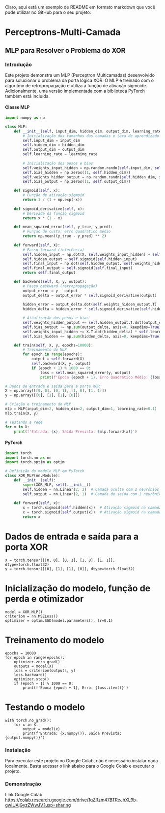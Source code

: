 Claro, aqui está um exemplo de README em formato markdown que você pode utilizar no GitHub para o seu projeto:


# Perceptrons-Multi-Camada

## MLP para Resolver o Problema do XOR

### Introdução

Este projeto demonstra um MLP (Perceptron Multicamadas) desenvolvido para solucionar o problema da porta lógica XOR. O MLP é treinado com o algoritmo de retropropagação e utiliza a função de ativação sigmoide. Adicionalmente, uma versão implementada com a biblioteca PyTorch também está incluída.

####  Classe MLP

```python
import numpy as np

class MLP:
    def __init__(self, input_dim, hidden_dim, output_dim, learning_rate=0.1):
        # Inicialização dos tamanhos das camadas e taxa de aprendizado
        self.input_dim = input_dim
        self.hidden_dim = hidden_dim
        self.output_dim = output_dim
        self.learning_rate = learning_rate
        
        # Inicialização dos pesos e bias
        self.weights_input_hidden = np.random.randn(self.input_dim, self.hidden_dim)
        self.bias_hidden = np.zeros((1, self.hidden_dim))
        self.weights_hidden_output = np.random.randn(self.hidden_dim, self.output_dim)
        self.bias_output = np.zeros((1, self.output_dim))

    def sigmoid(self, x):
        # Função de ativação sigmoid
        return 1 / (1 + np.exp(-x))
    
    def sigmoid_derivative(self, x):
        # Derivada da função sigmoid
        return x * (1 - x)

    def mean_squared_error(self, y_true, y_pred):
        # Função de custo: erro quadrático médio
        return np.mean((y_true - y_pred) ** 2)
    
    def forward(self, X):
        # Passo forward (inferência)
        self.hidden_input = np.dot(X, self.weights_input_hidden) + self.bias_hidden
        self.hidden_output = self.sigmoid(self.hidden_input)
        self.final_input = np.dot(self.hidden_output, self.weights_hidden_output) + self.bias_output
        self.final_output = self.sigmoid(self.final_input)
        return self.final_output

    def backward(self, X, y, output):
        # Passo backward (retropropagação)
        output_error = y - output
        output_delta = output_error * self.sigmoid_derivative(output)
        
        hidden_error = output_delta.dot(self.weights_hidden_output.T)
        hidden_delta = hidden_error * self.sigmoid_derivative(self.hidden_output)

        # Atualização dos pesos e bias
        self.weights_hidden_output += self.hidden_output.T.dot(output_delta) * self.learning_rate
        self.bias_output += np.sum(output_delta, axis=0, keepdims=True) * self.learning_rate
        self.weights_input_hidden += X.T.dot(hidden_delta) * self.learning_rate
        self.bias_hidden += np.sum(hidden_delta, axis=0, keepdims=True) * self.learning_rate

    def train(self, X, y, epochs=10000):
        # Treinamento do MLP
        for epoch in range(epochs):
            output = self.forward(X)
            self.backward(X, y, output)
            if (epoch + 1) % 1000 == 0:
                loss = self.mean_squared_error(y, output)
                print(f'Época {epoch + 1}, Erro Quadrático Médio: {loss}')

# Dados de entrada e saída para a porta XOR
X = np.array([[0, 0], [0, 1], [1, 0], [1, 1]])
y = np.array([[0], [1], [1], [0]])

# Criação e treinamento do MLP
mlp = MLP(input_dim=2, hidden_dim=2, output_dim=1, learning_rate=0.1)
mlp.train(X, y)

# Testando a rede
for x in X:
    print(f'Entrada: {x}, Saída Prevista: {mlp.forward(x)}')
```

#### PyTorch

```python
import torch
import torch.nn as nn
import torch.optim as optim

# Definição do modelo MLP em PyTorch
class XOR_MLP(nn.Module):
    def __init__(self):
        super(XOR_MLP, self).__init__()
        self.hidden = nn.Linear(2, 2)  # Camada oculta com 2 neurônios
        self.output = nn.Linear(2, 1)  # Camada de saída com 1 neurônio
    
    def forward(self, x):
        x = torch.sigmoid(self.hidden(x))  # Ativação sigmoid na camada oculta
        x = torch.sigmoid(self.output(x))  # Ativação sigmoid na camada de saída
        return x
```
# Dados de entrada e saída para a porta XOR
```
X = torch.tensor([[0, 0], [0, 1], [1, 0], [1, 1]], dtype=torch.float32)
y = torch.tensor([[0], [1], [1], [0]], dtype=torch.float32)
```
# Inicialização do modelo, função de perda e otimizador
```
model = XOR_MLP()
criterion = nn.MSELoss()
optimizer = optim.SGD(model.parameters(), lr=0.1)
```
# Treinamento do modelo
```
epochs = 10000
for epoch in range(epochs):
    optimizer.zero_grad()
    outputs = model(X)
    loss = criterion(outputs, y)
    loss.backward()
    optimizer.step()
    if (epoch + 1) % 1000 == 0:
        print(f'Época {epoch + 1}, Erro: {loss.item()}')
```

# Testando o modelo
```
with torch.no_grad():
    for x in X:
        output = model(x)
        print(f'Entrada: {x.numpy()}, Saída Prevista: {output.numpy()}')
```

### Instalação
Para executar este projeto no Google Colab, não é necessário instalar nada localmente. Basta acessar o link abaixo para o Google Colab e executar o projeto.

### Demonstração

Link Google Colab: https://colab.research.google.com/drive/1qZRzm47BTReJhXL9b-gwIUAjGyzZWwJV?usp=sharing


